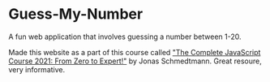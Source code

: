 # Guess-My-Number
 A fun web application that involves guessing a number between 1-20.

Made this website as a part of this course called ["The Complete JavaScript Course 2021: From Zero to Expert!"](https://www.udemy.com/share/101WfeB0QSeV1aR38=/) by Jonas Schmedtmann. Great resoure, very informative.
